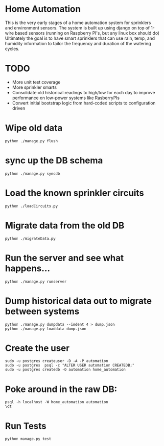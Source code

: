 Home Automation
===============

This is the very early stages of a home automation system for sprinklers
and environment sensors.  The system is built up using django on top of
1-wire based sensors (running on Raspberry PI's, but any linux box should
do)  Ultimately the goal is to have smart sprinklers that can use rain,
temp, and humidity information to tailor the frequency and duration of
the watering cycles.


TODO
====

* More unit test coverage
* More sprinkler smarts
* Consolidate old historical readings to high/low for each day to
  improve performance on low-power systems like RasberryPIs
* Convert initial bootstrap logic from hard-coded scripts to
  configuration driven


# Wipe old data

    python ./manage.py flush

# sync up the DB schema

    python ./manage.py syncdb

# Load the known sprinkler circuits

    python ./loadCircuits.py

# Migrate data from the old DB

    python ./migrateData.py

# Run the server and see what happens...

    python ./manage.py runserver

# Dump historical data out to migrate between systems

    python ./manage.py dumpdata --indent 4 > dump.json
    python ./manage.py loaddata dump.json

# Create the user

    sudo -u postgres createuser -D -A -P automation
    sudo -u postgres  psql -c "ALTER USER automation CREATEDB;"
    sudo -u postgres createdb -O automation home_automation

# Poke around in the raw DB:

    psql -h localhost -W home_automation automation
    \dt

# Run Tests

    python manage.py test

